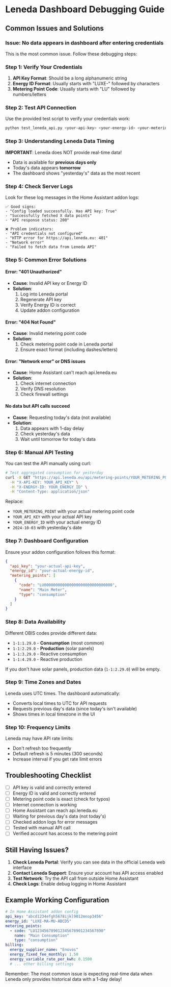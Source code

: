 # Leneda Dashboard Debugging Guide

## Common Issues and Solutions

### Issue: No data appears in dashboard after entering credentials

This is the most common issue. Follow these debugging steps:

### Step 1: Verify Your Credentials

1. **API Key Format**: Should be a long alphanumeric string
2. **Energy ID Format**: Usually starts with "LUXE-" followed by characters
3. **Metering Point Code**: Usually starts with "LU" followed by numbers/letters

### Step 2: Test API Connection

Use the provided test script to verify your credentials work:

```bash
python test_leneda_api.py <your-api-key> <your-energy-id> <your-metering-point>
```

### Step 3: Understanding Leneda Data Timing

**IMPORTANT**: Leneda does NOT provide real-time data!

- Data is available for **previous days only**
- Today's data appears **tomorrow**
- The dashboard shows "yesterday's" data as the most recent

### Step 4: Check Server Logs

Look for these log messages in the Home Assistant addon logs:

```
✅ Good signs:
- "Config loaded successfully. Has API key: True"
- "Successfully fetched X data points"
- "API response status: 200"

❌ Problem indicators:
- "API credentials not configured"
- "HTTP error for https://api.leneda.eu: 401"
- "Network error" 
- "Failed to fetch data from Leneda API"
```

### Step 5: Common Error Solutions

#### Error: "401 Unauthorized"
- **Cause**: Invalid API key or Energy ID
- **Solution**: 
  1. Log into Leneda portal
  2. Regenerate API key
  3. Verify Energy ID is correct
  4. Update addon configuration

#### Error: "404 Not Found" 
- **Cause**: Invalid metering point code
- **Solution**:
  1. Check metering point code in Leneda portal
  2. Ensure exact format (including dashes/letters)

#### Error: "Network error" or DNS issues
- **Cause**: Home Assistant can't reach api.leneda.eu
- **Solution**:
  1. Check internet connection
  2. Verify DNS resolution
  3. Check firewall settings

#### No data but API calls succeed
- **Cause**: Requesting today's data (not available)
- **Solution**: 
  1. Data appears with 1-day delay
  2. Check yesterday's data
  3. Wait until tomorrow for today's data

### Step 6: Manual API Testing

You can test the API manually using curl:

```bash
# Test aggregated consumption for yesterday
curl -X GET "https://api.leneda.eu/api/metering-points/YOUR_METERING_POINT/time-series/aggregated?startDate=2024-10-03&endDate=2024-10-03&obisCode=1-1%3A1.29.0&aggregationLevel=Infinite&transformationMode=Accumulation" \
  -H "X-API-KEY: YOUR_API_KEY" \
  -H "X-ENERGY-ID: YOUR_ENERGY_ID" \
  -H "Content-Type: application/json"
```

Replace:
- `YOUR_METERING_POINT` with your actual metering point code
- `YOUR_API_KEY` with your actual API key  
- `YOUR_ENERGY_ID` with your actual energy ID
- `2024-10-03` with yesterday's date

### Step 7: Dashboard Configuration

Ensure your addon configuration follows this format:

```json
{
  "api_key": "your-actual-api-key",
  "energy_id": "your-actual-energy-id", 
  "metering_points": [
    {
      "code": "LU000000000000000000000000000000",
      "name": "Main Meter",
      "type": "consumption"
    }
  ]
}
```

### Step 8: Data Availability

Different OBIS codes provide different data:

- `1-1:1.29.0` - **Consumption** (most common)
- `1-1:2.29.0` - **Production** (solar panels)
- `1-1:3.29.0` - Reactive consumption
- `1-1:4.29.0` - Reactive production

If you don't have solar panels, production data (`1-1:2.29.0`) will be empty.

### Step 9: Time Zones and Dates

Leneda uses UTC times. The dashboard automatically:
- Converts local times to UTC for API requests
- Requests previous day's data (since today's isn't available)
- Shows times in local timezone in the UI

### Step 10: Frequency Limits

Leneda may have API rate limits:
- Don't refresh too frequently
- Default refresh is 5 minutes (300 seconds)
- Increase interval if you get rate limit errors

## Troubleshooting Checklist

- [ ] API key is valid and correctly entered
- [ ] Energy ID is valid and correctly entered  
- [ ] Metering point code is exact (check for typos)
- [ ] Internet connection is working
- [ ] Home Assistant can reach api.leneda.eu
- [ ] Waiting for previous day's data (not today's)
- [ ] Checked addon logs for error messages
- [ ] Tested with manual API call
- [ ] Verified account has access to the metering point

## Still Having Issues?

1. **Check Leneda Portal**: Verify you can see data in the official Leneda web interface
2. **Contact Leneda Support**: Ensure your account has API access enabled
3. **Test Network**: Try the API call from outside Home Assistant
4. **Check Logs**: Enable debug logging in Home Assistant

## Example Working Configuration

```yaml
# In Home Assistant addon config
api_key: "abcd1234efgh5678ijkl9012mnop3456"
energy_id: "LUXE-MA-MU-ABCD5"
metering_points:
  - code: "LU123456789012345678901234567890"
    name: "Main Consumption"
    type: "consumption"
billing:
  energy_supplier_name: "Enovos"
  energy_fixed_fee_monthly: 1.50
  energy_variable_rate_per_kwh: 0.1500
  # ... other billing settings
```

Remember: The most common issue is expecting real-time data when Leneda only provides historical data with a 1-day delay!